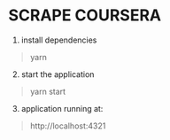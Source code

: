 # SCRAPE COURSERA
1.  install dependencies
  > yarn
2. start the application
  > yarn start
 
3. application running at:
  > http://localhost:4321